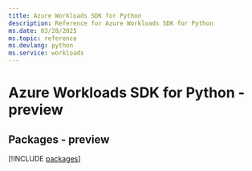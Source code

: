 ```yaml
---
title: Azure Workloads SDK for Python
description: Reference for Azure Workloads SDK for Python
ms.date: 03/28/2025
ms.topic: reference
ms.devlang: python
ms.service: workloads
---
```

# Azure Workloads SDK for Python - preview
## Packages - preview
[!INCLUDE [packages](workloads-index.md)]